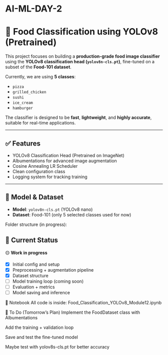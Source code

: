 # AI-ML-DAY-2

# 🍕 Food Classification using YOLOv8 (Pretrained)

This project focuses on building a **production-grade food image classifier** using the **YOLOv8 classification head (`yolov8n-cls.pt`)**, fine-tuned on a subset of the **Food-101 dataset**.

Currently, we are using **5 classes**:
- `pizza`
- `grilled_chicken`
- `sushi`
- `ice_cream`
- `hamburger`

The classifier is designed to be **fast**, **lightweight**, and **highly accurate**, suitable for real-time applications.

---

## ✅ Features

- YOLOv8 Classification Head (Pretrained on ImageNet)
- Albumentations for advanced image augmentation
- Cosine Annealing LR Scheduler
- Clean configuration class
- Logging system for tracking training

---

## 🧠 Model & Dataset

- **Model**: `yolov8n-cls.pt` (YOLOv8 nano)
- **Dataset**: Food-101 (only 5 selected classes used for now)

Folder structure (in progress):


## 📌 Current Status

🟡 **Work in progress**

- [x] Initial config and setup
- [x] Preprocessing + augmentation pipeline
- [x] Dataset structure
- [ ] Model training loop (coming soon)
- [ ] Evaluation + metrics
- [ ] Model saving and inference

📓 Notebook
All code is inside:
Food_Classification_YOLOv8_Module12.ipynb

🚀 To Do (Tomorrow’s Plan)
Implement the FoodDataset class with Albumentations

Add the training + validation loop

Save and test the fine-tuned model

Maybe test with yolov8s-cls.pt for better accuracy
